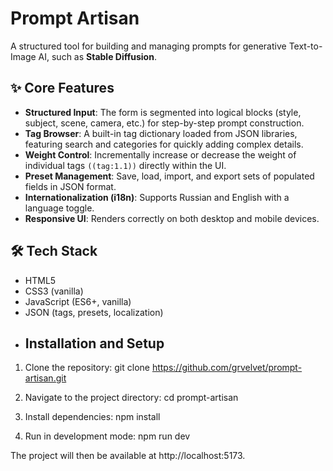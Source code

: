 # Prompt Artisan

A structured tool for building and managing prompts for generative Text-to-Image AI, such as **Stable Diffusion**.

## ✨ Core Features
- **Structured Input**: The form is segmented into logical blocks (style, subject, scene, camera, etc.) for step-by-step prompt construction.  
- **Tag Browser**: A built-in tag dictionary loaded from JSON libraries, featuring search and categories for quickly adding complex details.  
- **Weight Control**: Incrementally increase or decrease the weight of individual tags `((tag:1.1))` directly within the UI.  
- **Preset Management**: Save, load, import, and export sets of populated fields in JSON format.  
- **Internationalization (i18n)**: Supports Russian and English with a language toggle.  
- **Responsive UI**: Renders correctly on both desktop and mobile devices.  

## 🛠 Tech Stack
- HTML5  
- CSS3 (vanilla)  
- JavaScript (ES6+, vanilla)  
- JSON (tags, presets, localization)
- ## Installation and Setup

1. Clone the repository:
   git clone https://github.com/grvelvet/prompt-artisan.git

2. Navigate to the project directory:
   cd prompt-artisan

3. Install dependencies:
   npm install

4. Run in development mode:
   npm run dev

The project will then be available at http://localhost:5173.

